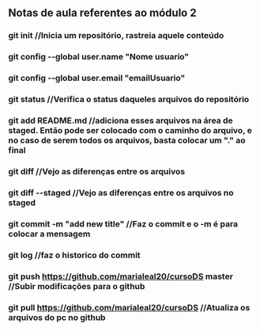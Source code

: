 ## Notas de aula referentes ao módulo 2

### git init //Inicia um repositório, rastreia aquele conteúdo
### git config --global user.name "Nome usuario"
### git config --global user.email "emailUsuario"
### git status //Verifica o status daqueles arquivos do repositório
### git add README.md //adiciona esses arquivos na área de staged. Então pode ser colocado com o caminho do arquivo, e no caso de serem todos os arquivos, basta colocar um "." ao final
### git diff //Vejo as diferenças entre os arquivos
### git diff --staged //Vejo as diferenças entre os arquivos no staged
### git commit -m "add new title" //Faz o commit e o -m é para colocar a mensagem
### git log //faz o historico do commit
### git push https://github.com/marialeal20/cursoDS master //Subir modificações para o github
### git pull https://github.com/marialeal20/cursoDS //Atualiza os arquivos do pc no github